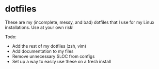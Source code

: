 # dotfiles

These are my (incomplete, messy, and bad) dotfiles that I use for my Linux installations. Use at your own risk!

Todo:
- Add the rest of my dotfiles (zsh, vim)
- Add documentation to my files
- Remove unnecessary SLOC from configs
- Set up a way to easily use these on a fresh install
